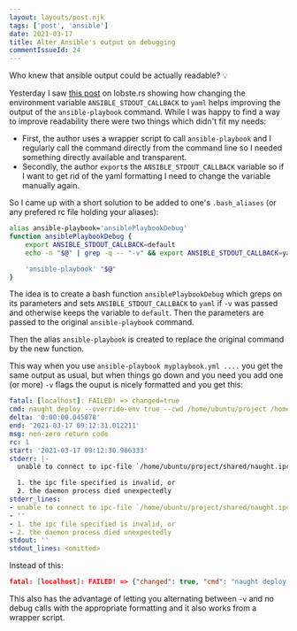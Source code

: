 ```yaml
---
layout: layouts/post.njk
tags: ['post', 'ansible']
date: 2021-03-17
title: Alter Ansible's output on debugging
commentIssueId: 24
---
```


Who knew that ansible output could be actually readable? 💡

Yesterday I saw [this post](https://jpmens.net/2021/03/12/alter-ansible-s-output-on-debugging/) on lobste.rs showing how changing the environment variable `ANSIBLE_STDOUT_CALLBACK` to `yaml` helps improving the output of the `ansible-playbook` command. While I was happy to find a way to improve readability there were two things which didn't fit my needs:

- First, the author uses a wrapper script to call `ansible-playbook` and I regularly call the command directly from the command line so I needed something directly available and transparent.
- Secondly, the author `export`s the `ANSIBLE_STDOUT_CALLBACK` variable so if I want to get rid of the yaml formatting I need to change the variable manually again.

So I came up with a short solution to be added to one's `.bash_aliases` (or any prefered rc file holding your aliases):

``` bash
alias ansible-playbook='ansiblePlaybookDebug'
function ansiblePlaybookDebug {
    export ANSIBLE_STDOUT_CALLBACK=default
    echo -n "$@" | grep -q -- "-v" && export ANSIBLE_STDOUT_CALLBACK=yaml

    'ansible-playbook' "$@"
}
```

The idea is to create a bash function `ansiblePlaybookDebug` which greps on its parameters and sets `ANSIBLE_STDOUT_CALLBACK` to `yaml` if `-v` was passed and otherwise keeps the variable to `default`. Then the parameters are passed to the original `ansible-playbook` command.

Then the alias `ansible-playbook` is created to replace the original command by the new function.

This way when you use `ansible-playbook myplaybook.yml ....` you get the same output as usual, but when things go down and you need you add one (or more) `-v` flags the ouput is nicely formatted and you get this:

```yaml
fatal: [localhost]: FAILED! => changed=true
cmd: naught deploy --override-env true --cwd /home/ubuntu/project /home/ubuntu/project/shared/naught.ipc
delta: '0:00:00.045878'
end: '2021-03-17 09:12:31.012211'
msg: non-zero return code
rc: 1
start: '2021-03-17 09:12:30.966333'
stderr: |-
  unable to connect to ipc-file `/home/ubuntu/project/shared/naught.ipc`

  1. the ipc file specified is invalid, or
  2. the daemon process died unexpectedly
stderr_lines:
- unable to connect to ipc-file `/home/ubuntu/project/shared/naught.ipc`
- ''
- 1. the ipc file specified is invalid, or
- 2. the daemon process died unexpectedly
stdout: ''
stdout_lines: <omitted>
```

Instead of this:

```json
fatal: [localhost]: FAILED! => {"changed": true, "cmd": "naught deploy --override-env true --cwd /home/ubuntu/project /home/ubuntu/project/shared/naught.ipc", "delta": "0:00:00.052263", "end": "2021-03-17 09:11:32.504379", "msg": "non-zero return code", "rc": 1, "start": "2021-03-17 09:11:32.452116", "stderr": "unable to connect to ipc-file `/home/ubuntu/project/shared/naught.ipc`\n\n1. the ipc file specified is invalid, or\n2. the daemon process died unexpectedly", "stderr_lines": ["unable to connect to ipc-file `/home/ubuntu/project/shared/naught.ipc`", "", "1. the ipc file specified is invalid, or", "2. the daemon process died unexpectedly"], "stdout": "", "stdout_lines": []}
```

This also has the advantage of letting you alternating between `-v` and no debug calls with the appropriate formatting and it also works from a wrapper script.

<!-- vim: set spell: -->
